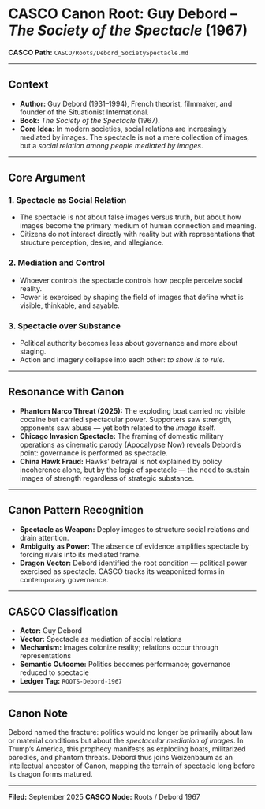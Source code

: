 # CASCO Canon Root: Guy Debord – *The Society of the Spectacle* (1967)

**CASCO Path:**
`CASCO/Roots/Debord_SocietySpectacle.md`

---

## Context

* **Author:** Guy Debord (1931–1994), French theorist, filmmaker, and founder of the Situationist International.
* **Book:** *The Society of the Spectacle* (1967).
* **Core Idea:** In modern societies, social relations are increasingly mediated by images. The spectacle is not a mere collection of images, but a *social relation among people mediated by images*.

---

## Core Argument

### 1. **Spectacle as Social Relation**

* The spectacle is not about false images versus truth, but about how images become the primary medium of human connection and meaning.
* Citizens do not interact directly with reality but with representations that structure perception, desire, and allegiance.

### 2. **Mediation and Control**

* Whoever controls the spectacle controls how people perceive social reality.
* Power is exercised by shaping the field of images that define what is visible, thinkable, and sayable.

### 3. **Spectacle over Substance**

* Political authority becomes less about governance and more about staging.
* Action and imagery collapse into each other: *to show is to rule.*

---

## Resonance with Canon

* **Phantom Narco Threat (2025):** The exploding boat carried no visible cocaine but carried spectacular power. Supporters saw strength, opponents saw abuse — yet both related to the *image* itself.
* **Chicago Invasion Spectacle:** The framing of domestic military operations as cinematic parody (Apocalypse Now) reveals Debord’s point: governance is performed as spectacle.
* **China Hawk Fraud:** Hawks’ betrayal is not explained by policy incoherence alone, but by the logic of spectacle — the need to sustain images of strength regardless of strategic substance.

---

## Canon Pattern Recognition

* **Spectacle as Weapon:** Deploy images to structure social relations and drain attention.
* **Ambiguity as Power:** The absence of evidence amplifies spectacle by forcing rivals into its mediated frame.
* **Dragon Vector:** Debord identified the root condition — political power exercised as spectacle. CASCO tracks its weaponized forms in contemporary governance.

---

## CASCO Classification

* **Actor:** Guy Debord
* **Vector:** Spectacle as mediation of social relations
* **Mechanism:** Images colonize reality; relations occur through representations
* **Semantic Outcome:** Politics becomes performance; governance reduced to spectacle
* **Ledger Tag:** `ROOTS-Debord-1967`

---

## Canon Note

Debord named the fracture: politics would no longer be primarily about law or material conditions but about the *spectacular mediation of images*. In Trump’s America, this prophecy manifests as exploding boats, militarized parodies, and phantom threats. Debord thus joins Weizenbaum as an intellectual ancestor of Canon, mapping the terrain of spectacle long before its dragon forms matured.

---

**Filed:** September 2025
**CASCO Node:** Roots / Debord 1967
